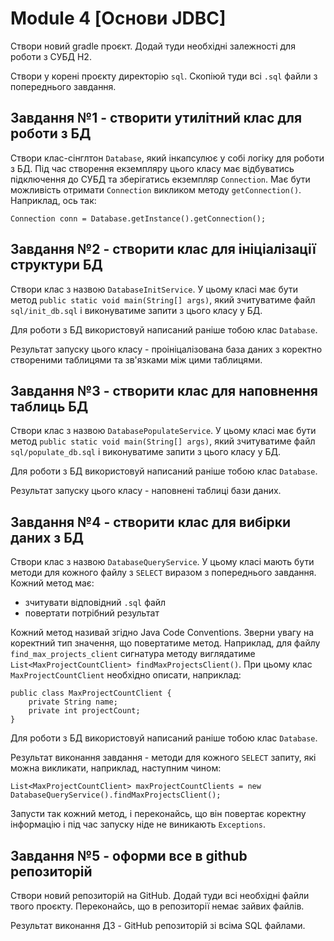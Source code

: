 # Module 4 [Основи JDBC]

Створи новий gradle проєкт. Додай туди необхідні залежності для роботи з СУБД H2.

Створи у корені проєкту директорію `sql`. Скопіюй туди всі `.sql` файли з попереднього завдання.

## Завдання №1 - створити утилітний клас для роботи з БД
Створи клас-сінглтон `Database`, який інкапсулює у собі логіку для роботи з БД. Під час створення екземпляру цього класу має відбуватись підключення до СУБД та зберігатись екземпляр `Connection`. Має бути можливість отримати `Connection` викликом методу `getConnection()`. Наприклад, ось так:
```
Connection conn = Database.getInstance().getConnection();
```
## Завдання №2 - створити клас для ініціалізації структури БД
Створи клас з назвою `DatabaseInitService`. У цьому класі має бути метод `public static void main(String[] args)`, який зчитуватиме файл `sql/init_db.sql` і виконуватиме запити з цього класу у БД.

Для роботи з БД використовуй написаний раніше тобою клас `Database`.

Результат запуску цього класу - проініцалізована база даних з коректно створеними таблицями та зв'язками між цими таблицями.

## Завдання №3 - створити клас для наповнення таблиць БД
Створи клас з назвою `DatabasePopulateService`. У цьому класі має бути метод `public static void main(String[] args)`, який зчитуватиме файл `sql/populate_db.sql` і виконуватиме запити з цього класу у БД.

Для роботи з БД використовуй написаний раніше тобою клас `Database`.

Результат запуску цього класу - наповнені таблиці бази даних.

## Завдання №4 - створити клас для вибірки даних з БД
Створи клас з назвою `DatabaseQueryService`. У цьому класі мають бути методи для кожного файлу з `SELECT` виразом з попереднього завдання. Кожний метод має:

- зчитувати відповідний `.sql` файл
- повертати потрібний результат

Кожний метод називай згідно Java Code Conventions. Зверни увагу на коректний тип значення, що повертатиме метод. Наприклад, для файлу `find_max_projects_client` сигнатура методу виглядатиме `List<MaxProjectCountClient> findMaxProjectsClient()`. При цьому клас `MaxProjectCountClient` необхідно описати, наприклад:
```
public class MaxProjectCountClient {
    private String name;
    private int projectCount;
}
```
Для роботи з БД використовуй написаний раніше тобою клас `Database`.

Результат виконання завдання - методи для кожного `SELECT` запиту, які можна викликати, наприклад, наступним чином:
```
List<MaxProjectCountClient> maxProjectCountClients = new DatabaseQueryService().findMaxProjectsClient();
```
Запусти так кожний метод, і переконайсь, що він повертає коректну інформацію і під час запуску ніде не виникають `Exceptions`.

## Завдання №5 - оформи все в github репозиторій
Створи новий репозиторій на GitHub. Додай туди всі необхідні файли твого проєкту. Переконайсь, що в репозиторії немає зайвих файлів.

Результат виконання ДЗ - GitHub репозиторій зі всіма SQL файлами.
